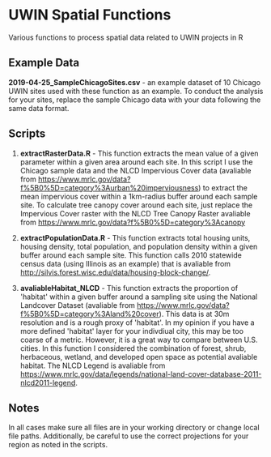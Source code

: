# UWIN Spatial Functions
Various functions to process spatial data related to UWIN projects in R

## Example Data

**2019-04-25_SampleChicagoSites.csv** - an example dataset of 10 Chicago UWIN sites used with these function as an example. To conduct the analysis for your sites, replace the sample Chicago data with your data following the same data format.

## Scripts

1. **extractRasterData.R** - This function extracts the mean value of a given parameter within a given area around each site. In this script I use the Chicago sample data and the NLCD Impervious Cover data (avaliable from https://www.mrlc.gov/data?f%5B0%5D=category%3Aurban%20imperviousness) to extract the mean impervious cover within a 1km-radius buffer around each sample site. To calculate tree canopy cover around each site, just replace the Impervious Cover raster with the NLCD Tree Canopy Raster avaliable from https://www.mrlc.gov/data?f%5B0%5D=category%3Acanopy

2. **extractPopulationData.R** - This function extracts total housing units, housing density, total population, and population density within a given buffer around each sample site. This function calls 2010 statewide census data (using Illinois as an example) that is avaliable from http://silvis.forest.wisc.edu/data/housing-block-change/.

3. **avaliableHabitat_NLCD** - This function extracts the proportion of 'habitat' within a given buffer around a sampling site using the National Landcover Dataset (avaliable from https://www.mrlc.gov/data?f%5B0%5D=category%3Aland%20cover). This data is at 30m resolution and is a rough proxy of 'habitat'. In my opinion if you have a more defined 'habitat' layer for your indivdiual city, this may be too coarse of a metric. However, it is a great way to compare between U.S. cities. In this function I considered the combination of forest, shrub, herbaceous, wetland, and developed open space as potential avaliable habitat. The NLCD Legend is avaliable from https://www.mrlc.gov/data/legends/national-land-cover-database-2011-nlcd2011-legend.

## Notes
In all cases make sure all files are in your working directory or change local file paths. Additionally, be careful to use the correct projections for your region as noted in the scripts.
